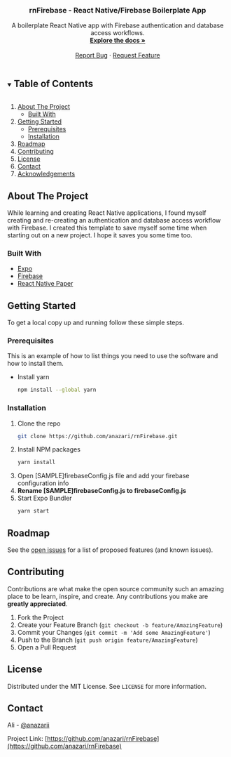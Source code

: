 <!--
*** Thanks for checking out the Best-README-Template. If you have a suggestion
*** that would make this better, please fork the repo and create a pull request
*** or simply open an issue with the tag "enhancement".
*** Thanks again! Now go create something AMAZING! :D
***
***
***
*** To avoid retyping too much info. Do a search and replace for the following:
*** github_username, repo_name, twitter_handle, email, project_title, project_description
-->



<!-- PROJECT SHIELDS -->
<!--
*** I'm using markdown "reference style" links for readability.
*** Reference links are enclosed in brackets [ ] instead of parentheses ( ).
*** See the bottom of this document for the declaration of the reference variables
*** for contributors-url, forks-url, etc. This is an optional, concise syntax you may use.
*** https://www.markdownguide.org/basic-syntax/#reference-style-links

[![Contributors][contributors-shield]][contributors-url]
[![Forks][forks-shield]][forks-url]
[![Stargazers][stars-shield]][stars-url]
[![Issues][issues-shield]][issues-url]
[![MIT License][license-shield]][license-url]
[![LinkedIn][linkedin-shield]][linkedin-url]
-->



<!-- PROJECT LOGO -->
<br />
<p align="center">

  <h3 align="center">rnFirebase - React Native/Firebase Boilerplate App</h3>

  <p align="center">
    A boilerplate React Native app with Firebase authentication and database access workflows.
    <br />
    <a href="https://github.com/anazari/rnFirebase"><strong>Explore the docs »</strong></a>
    <br />
    <br />
    <a href="https://github.com/anazari/rnFirebase/issues">Report Bug</a>
    ·
    <a href="https://github.com/anazari/rnFirebase/issues">Request Feature</a>
  </p>
</p>



<!-- TABLE OF CONTENTS -->
<details open="open">
  <summary><h2 style="display: inline-block">Table of Contents</h2></summary>
  <ol>
    <li>
      <a href="#about-the-project">About The Project</a>
      <ul>
        <li><a href="#built-with">Built With</a></li>
      </ul>
    </li>
    <li>
      <a href="#getting-started">Getting Started</a>
      <ul>
        <li><a href="#prerequisites">Prerequisites</a></li>
        <li><a href="#installation">Installation</a></li>
      </ul>
    </li>
    <!--<li><a href="#usage">Usage</a></li>-->
    <li><a href="#roadmap">Roadmap</a></li>
    <li><a href="#contributing">Contributing</a></li>
    <li><a href="#license">License</a></li>
    <li><a href="#contact">Contact</a></li>
    <li><a href="#acknowledgements">Acknowledgements</a></li>
  </ol>
</details>



<!-- ABOUT THE PROJECT -->
## About The Project

While learning and creating React Native applications, I found myself creating and re-creating an authentication and database access workflow with Firebase. I created this template to save myself some time when starting out on a new project. I hope it saves you some time too.


### Built With

* [Expo](https://expo.io/)
* [Firebase](https://firebase.google.com/)
* [React Native Paper](https://callstack.github.io/react-native-paper/)



<!-- GETTING STARTED -->
## Getting Started

To get a local copy up and running follow these simple steps.

### Prerequisites

This is an example of how to list things you need to use the software and how to install them.

* Install yarn
  ```sh
  npm install --global yarn
  ```

### Installation

1. Clone the repo
   ```sh
   git clone https://github.com/anazari/rnFirebase.git
   ```
2. Install NPM packages
   ```sh
   yarn install
   ```
3. Open [SAMPLE]firebaseConfig.js file and add your firebase configuration info
4. **Rename [SAMPLE]firebaseConfig.js to firebaseConfig.js**
5. Start Expo Bundler
   ```sh
   yarn start
   ```

<!-- USAGE EXAMPLES 
## Usage

Use this space to show useful examples of how a project can be used. Additional screenshots, code examples and demos work well in this space. You may also link to more resources.

_For more examples, please refer to the [Documentation](https://example.com)_

-->

<!-- ROADMAP -->
## Roadmap

See the [open issues](https://github.com/anazari/rnFirebase/issues) for a list of proposed features (and known issues).



<!-- CONTRIBUTING -->
## Contributing

Contributions are what make the open source community such an amazing place to be learn, inspire, and create. Any contributions you make are **greatly appreciated**.

1. Fork the Project
2. Create your Feature Branch (`git checkout -b feature/AmazingFeature`)
3. Commit your Changes (`git commit -m 'Add some AmazingFeature'`)
4. Push to the Branch (`git push origin feature/AmazingFeature`)
5. Open a Pull Request



<!-- LICENSE -->
## License

Distributed under the MIT License. See `LICENSE` for more information.



<!-- CONTACT -->
## Contact

Ali - [@anazarii](https://twitter.com/anazarii)

Project Link: [https://github.com/anazari/rnFirebase](https://github.com/anazari/rnFirebase)



<!-- ACKNOWLEDGEMENTS 
## Acknowledgements

* []()
* []()
* []()
-->





<!-- MARKDOWN LINKS & IMAGES -->
<!-- https://www.markdownguide.org/basic-syntax/#reference-style-links -->
[contributors-shield]: https://img.shields.io/github/contributors/anazari/repo.svg?style=for-the-badge
[contributors-url]: https://github.com/anazari/rnFirebase/graphs/contributors
[forks-shield]: https://img.shields.io/github/forks/anazari/repo.svg?style=for-the-badge
[forks-url]: https://github.com/anazari/rnFirebase/network/members
[stars-shield]: https://img.shields.io/github/stars/anazari/repo.svg?style=for-the-badge
[stars-url]: https://github.com/anazari/rnFirebase/stargazers
[issues-shield]: https://img.shields.io/github/issues/anazari/repo.svg?style=for-the-badge
[issues-url]: https://github.com/anazari/rnFirebase/issues
[license-shield]: https://img.shields.io/github/license/anazari/repo.svg?style=for-the-badge
[license-url]: https://github.com/anazari/rnFirebase/blob/master/LICENSE.txt
[linkedin-shield]: https://img.shields.io/badge/-LinkedIn-black.svg?style=for-the-badge&logo=linkedin&colorB=555
[linkedin-url]: https://linkedin.com/in/alinazarii/

